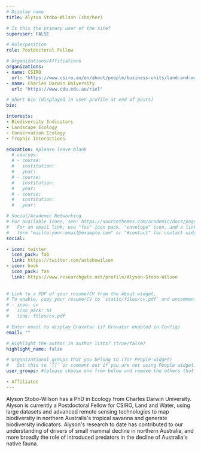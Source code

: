 ```yaml
---
# Display name
title: Alyson Stobo-Wilson (she/her)

# Is this the primary user of the site?
superuser: FALSE

# Role/position
role: Postdoctoral Fellow

# Organizations/Affiliations
organizations:
- name: CSIRO
  url: "https://www.csiro.au/en/about/people/business-units/land-and-water"
- name: Charles Darwin University
  url: "https://www.cdu.edu.au/riel"

# Short bio (displayed in user profile at end of posts)
bio: 

interests:
- Biodiversity Indicators
- Landscape Ecology
- Conservation Ecology
- Trophic Interactions

education: #please leave blank
  # courses:
  # - course:
  #   institution:
  #   year:
  # - course:
  #   institution:
  #   year:
  # - course:
  #   institution:
  #   year:

# Social/Academic Networking
# For available icons, see: https://sourcethemes.com/academic/docs/page-builder/#icons
#   For an email link, use "fas" icon pack, "envelope" icon, and a link in the
#   form "mailto:your-email@example.com" or "#contact" for contact widget.
social:

- icon: twitter
  icon_pack: fab
  link: https://twitter.com/astobowilson
- icon: book
  icon_pack: fas
  link: https://www.researchgate.net/profile/Alyson-Stobo-Wilson
    
  
# Link to a PDF of your resume/CV from the About widget.
# To enable, copy your resume/CV to `static/files/cv.pdf` and uncomment the lines below.
# - icon: cv
#   icon_pack: ai
#   link: files/cv.pdf

# Enter email to display Gravatar (if Gravatar enabled in Config)
email: ""

# Highlight the author in author lists? (true/false)
highlight_name: false

# Organizational groups that you belong to (for People widget)
#   Set this to `[]` or comment out if you are not using People widget.
user_groups: #(please choose one from below and remove the others that aren't needed)

- Affiliates
---
```



Alyson Stobo-Wilson has a PhD in Ecology from Charles Darwin University. Alyson is currently a Postdoctoral Fellow for CSIRO, Land and Water, using large datasets and advanced remote sensing technologies to map biodiversity in northern Australia's tropical savanna and generate biodiversity indicators. Alyson's research to date has contributed to our understanding of drivers of small mammal decline in northern Australia, and more broadly the role of introduced predators in the decline of Australia's native fauna.